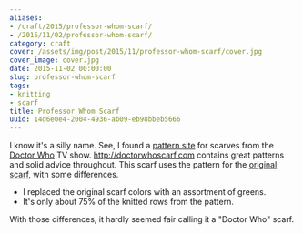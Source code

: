 ```yaml
---
aliases:
- /craft/2015/professor-whom-scarf/
- /2015/11/02/professor-whom-scarf/
category: craft
cover: /assets/img/post/2015/11/professor-whom-scarf/cover.jpg
cover_image: cover.jpg
date: 2015-11-02 00:00:00
slug: professor-whom-scarf
tags:
- knitting
- scarf
title: Professor Whom Scarf
uuid: 14d6e0e4-2004-4936-ab09-eb98bbeb5666
---
```


[pattern site]: http://doctorwhoscarf.com
[Doctor Who]: https://en.wikipedia.org/wiki/Doctor_Who
[original scarf]: http://www.doctorwhoscarf.com/s12.html
I know it's a silly name. See, I found a [pattern site][] for scarves from the [Doctor Who][]
TV show. http://doctorwhoscarf.com contains great patterns and solid advice throughout. This
scarf uses the pattern for the [original scarf][], with some differences.
<!--more-->

* I replaced the original scarf colors with an assortment of greens.
* It's only about 75% of the knitted rows from the pattern.

With those differences, it hardly seemed fair calling it a "Doctor Who" scarf.